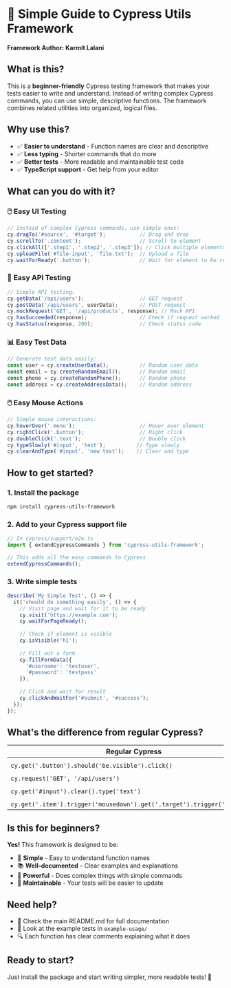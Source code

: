 # 🎯 **Simple Guide to Cypress Utils Framework**

**Framework Author: Karmit Lalani**

## **What is this?**

This is a **beginner-friendly** Cypress testing framework that makes your tests easier to write and understand. Instead of writing complex Cypress commands, you can use simple, descriptive functions. The framework combines related utilities into organized, logical files.

## **Why use this?**

- ✅ **Easier to understand** - Function names are clear and descriptive
- ✅ **Less typing** - Shorter commands that do more
- ✅ **Better tests** - More readable and maintainable test code
- ✅ **TypeScript support** - Get help from your editor

## **What can you do with it?**

### 🖱️ **Easy UI Testing**
```typescript
// Instead of complex Cypress commands, use simple ones:
cy.dragTo('#source', '#target');           // Drag and drop
cy.scrollTo('.content');                   // Scroll to element
cy.clickAll(['.step1', '.step2', '.step3']); // Click multiple elements
cy.uploadFile('#file-input', 'file.txt');  // Upload a file
cy.waitForReady('.button');                // Wait for element to be ready
```

### 🔌 **Easy API Testing**
```typescript
// Simple API testing:
cy.getData('/api/users');                  // GET request
cy.postData('/api/users', userData);       // POST request
cy.mockRequest('GET', '/api/products', response); // Mock API
cy.hasSucceeded(response);                 // Check if request worked
cy.hasStatus(response, 200);               // Check status code
```

### 📊 **Easy Test Data**
```typescript
// Generate test data easily:
const user = cy.createUserData();          // Random user data
const email = cy.createRandomEmail();      // Random email
const phone = cy.createRandomPhone();      // Random phone
const address = cy.createAddressData();    // Random address
```

### 🖱️ **Easy Mouse Actions**
```typescript
// Simple mouse interactions:
cy.hoverOver('.menu');                     // Hover over element
cy.rightClick('.button');                  // Right click
cy.doubleClick('.text');                   // Double click
cy.typeSlowly('#input', 'text');          // Type slowly
cy.clearAndType('#input', 'new text');    // Clear and type
```

## **How to get started?**

### 1. **Install the package**
```bash
npm install cypress-utils-framework
```

### 2. **Add to your Cypress support file**
```typescript
// In cypress/support/e2e.ts
import { extendCypressCommands } from 'cypress-utils-framework';

// This adds all the easy commands to Cypress
extendCypressCommands();
```

### 3. **Write simple tests**
```typescript
describe('My Simple Test', () => {
  it('should do something easily', () => {
    // Visit page and wait for it to be ready
    cy.visit('https://example.com');
    cy.waitForPageReady();
    
    // Check if element is visible
    cy.isVisible('h1');
    
    // Fill out a form
    cy.fillFormData({
      '#username': 'testuser',
      '#password': 'testpass'
    });
    
    // Click and wait for result
    cy.clickAndWaitFor('#submit', '#success');
  });
});
```

## **What's the difference from regular Cypress?**

| Regular Cypress | This Framework |
|----------------|----------------|
| `cy.get('.button').should('be.visible').click()` | `cy.clickAndWaitFor('.button', '.result')` |
| `cy.request('GET', '/api/users')` | `cy.getData('/api/users')` |
| `cy.get('#input').clear().type('text')` | `cy.clearAndType('#input', 'text')` |
| `cy.get('.item').trigger('mousedown').get('.target').trigger('mouseup')` | `cy.dragTo('.item', '.target')` |

## **Is this for beginners?**

**Yes!** This framework is designed to be:
- 🎯 **Simple** - Easy to understand function names
- 📚 **Well-documented** - Clear examples and explanations
- 🚀 **Powerful** - Does complex things with simple commands
- 🔧 **Maintainable** - Your tests will be easier to update

## **Need help?**

- 📖 Check the main README.md for full documentation
- 🧪 Look at the example tests in `example-usage/`
- 🔍 Each function has clear comments explaining what it does

## **Ready to start?**

Just install the package and start writing simpler, more readable tests! 🎉 